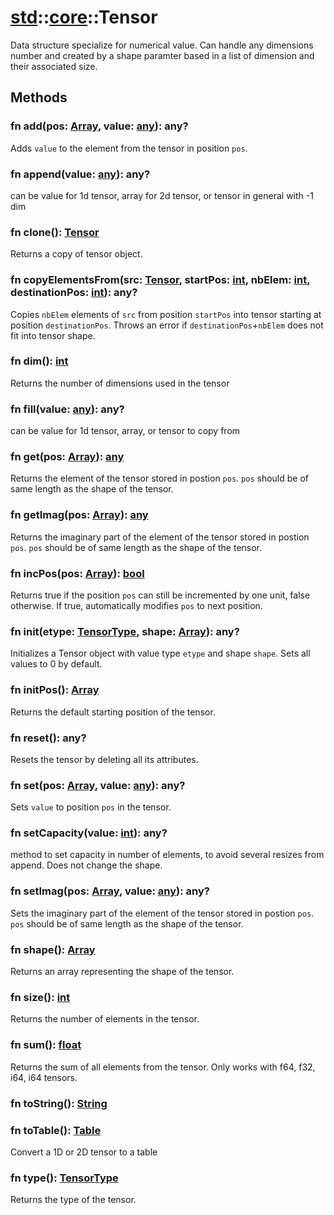 # [std](/libs/std/)::[core](/libs/std/core/)::Tensor

Data structure specialize for numerical value.
Can handle any dimensions number and created by a shape paramter based in a list of dimension and their associated size.

## Methods
### fn add(pos:&nbsp;[Array](/libs/std/core/type.Array.md), value:&nbsp;[any](/libs/std/core/type.any.md)):&nbsp;any?<Badge text="native" />

Adds `value` to the element from the tensor in position `pos`.
### fn append(value:&nbsp;[any](/libs/std/core/type.any.md)):&nbsp;any?<Badge text="native" />

can be value for 1d tensor, array for 2d tensor, or tensor in general with -1 dim
### fn clone():&nbsp;[Tensor](/libs/std/core/type.Tensor.md)<Badge text="native" />

Returns a copy of tensor object.
### fn copyElementsFrom(src:&nbsp;[Tensor](/libs/std/core/type.Tensor.md), startPos:&nbsp;[int](/libs/std/core/type.int.md), nbElem:&nbsp;[int](/libs/std/core/type.int.md), destinationPos:&nbsp;[int](/libs/std/core/type.int.md)):&nbsp;any?<Badge text="native" />

Copies `nbElem` elements of `src` from position `startPos` into tensor starting at position `destinationPos`.
Throws an error if `destinationPos`+`nbElem` does not fit into tensor shape.
### fn dim():&nbsp;[int](/libs/std/core/type.int.md)<Badge text="native" />

Returns the number of dimensions used in the tensor
### fn fill(value:&nbsp;[any](/libs/std/core/type.any.md)):&nbsp;any?<Badge text="native" />

can be value for 1d tensor, array, or tensor to copy from
### fn get(pos:&nbsp;[Array](/libs/std/core/type.Array.md)):&nbsp;[any](/libs/std/core/type.any.md)<Badge text="native" />

Returns the element of the tensor stored in postion `pos`. `pos` should be of same length as the shape of the tensor.
### fn getImag(pos:&nbsp;[Array](/libs/std/core/type.Array.md)):&nbsp;[any](/libs/std/core/type.any.md)<Badge text="native" />

Returns the imaginary part of the element of the tensor stored in postion `pos`. `pos` should be of same length as the shape of the tensor.
### fn incPos(pos:&nbsp;[Array](/libs/std/core/type.Array.md)):&nbsp;[bool](/libs/std/core/type.bool.md)<Badge text="native" />

Returns true if the position `pos` can still be incremented by one unit, false otherwise. If true, automatically modifies `pos` to next position.
### fn init(etype:&nbsp;[TensorType](/libs/std/core/enum.TensorType.md), shape:&nbsp;[Array](/libs/std/core/type.Array.md)):&nbsp;any?<Badge text="native" />

Initializes a Tensor object with value type `etype` and shape `shape`. Sets all values to 0 by default.
### fn initPos():&nbsp;[Array](/libs/std/core/type.Array.md)<Badge text="native" />

Returns the default starting position of the tensor.
### fn reset():&nbsp;any?<Badge text="native" />

Resets the tensor by deleting all its attributes.
### fn set(pos:&nbsp;[Array](/libs/std/core/type.Array.md), value:&nbsp;[any](/libs/std/core/type.any.md)):&nbsp;any?<Badge text="native" />

Sets `value` to position `pos` in the tensor.
### fn setCapacity(value:&nbsp;[int](/libs/std/core/type.int.md)):&nbsp;any?<Badge text="native" />

method to set capacity in number of elements, to avoid several resizes from append. Does not change the shape.
### fn setImag(pos:&nbsp;[Array](/libs/std/core/type.Array.md), value:&nbsp;[any](/libs/std/core/type.any.md)):&nbsp;any?<Badge text="native" />

Sets the imaginary part of the element of the tensor stored in postion `pos`. `pos` should be of same length as the shape of the tensor.
### fn shape():&nbsp;[Array](/libs/std/core/type.Array.md)<Badge text="native" />

Returns an array representing the shape of the tensor.
### fn size():&nbsp;[int](/libs/std/core/type.int.md)<Badge text="native" />

Returns the number of elements in the tensor.
### fn sum():&nbsp;[float](/libs/std/core/type.float.md)<Badge text="native" />

Returns the sum of all elements from the tensor. Only works with f64, f32, i64, i64 tensors.
### fn toString():&nbsp;[String](/libs/std/core/type.String.md)<Badge text="native" />
### fn toTable():&nbsp;[Table](/libs/std/core/type.Table.md)<Badge text="native" />

Convert a 1D or 2D tensor to a table
### fn type():&nbsp;[TensorType](/libs/std/core/enum.TensorType.md)<Badge text="native" />

Returns the type of the tensor.

